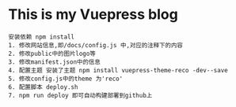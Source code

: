 <!-- eg: 显示所有的文章 -->

<!-- # 所有文章

<div style="display: flex; flex-direction: column">
    <div v-for="page of $site.pages.filter(item => item.path !== '/')" :key="page.key" style="padding: 20px 0; max-width: 33%;">
        <router-link :to="page.path">
            {{page.title}}
            <div style="color: #c2c5cd; font-size: .5rem;">{{(page.frontmatter.tags || ['无标签']).join(',  ')}}</div>
        </router-link>
    </div>
</div> -->

# This is my Vuepress blog

```
安装依赖 npm install
1. 修改网站信息,即/docs/config.js 中,对应的注释下的内容
2. 修改public中的图片logo等
3. 修改manifest.json中的信息
4. 配置主题 安装了主题 npm install vuepress-theme-reco -dev--save
5. 修改config.js中的theme 为'reco'
6. 配置脚本 deploy.sh
7. npm run deploy 即可自动构建部署到github上
```
